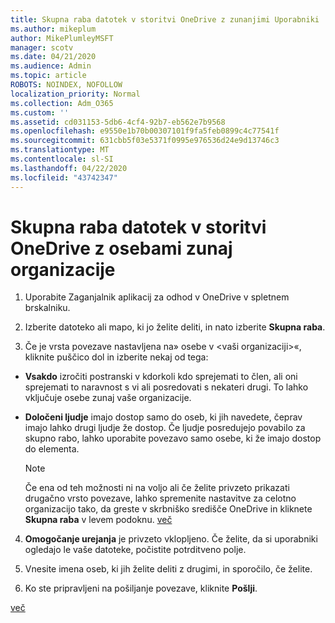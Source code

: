 ```yaml
---
title: Skupna raba datotek v storitvi OneDrive z zunanjimi Uporabniki
ms.author: mikeplum
author: MikePlumleyMSFT
manager: scotv
ms.date: 04/21/2020
ms.audience: Admin
ms.topic: article
ROBOTS: NOINDEX, NOFOLLOW
localization_priority: Normal
ms.collection: Adm_O365
ms.custom: ''
ms.assetid: cd031153-5db6-4cf4-92b7-eb562e7b9568
ms.openlocfilehash: e9550e1b70b00307101f9fa5feb0899c4c77541f
ms.sourcegitcommit: 631cbb5f03e5371f0995e976536d24e9d13746c3
ms.translationtype: MT
ms.contentlocale: sl-SI
ms.lasthandoff: 04/22/2020
ms.locfileid: "43742347"
---
```

# <a name="share-files-in-onedrive-with-people-outside-your-organization"></a>Skupna raba datotek v storitvi OneDrive z osebami zunaj organizacije

1. Uporabite Zaganjalnik aplikacij za odhod v OneDrive v spletnem brskalniku. 
    
2. Izberite datoteko ali mapo, ki jo želite deliti, in nato izberite **Skupna raba**. 
    
3. Če je vrsta povezave nastavljena na» osebe v \<vaši organizaciji\>«, kliknite puščico dol in izberite nekaj od tega: 
    
  - **Vsakdo** izročiti postranski v kdorkoli kdo sprejemati to člen, ali oni sprejemati to naravnost s vi ali posredovati s nekateri drugi. To lahko vključuje osebe zunaj vaše organizacije. 
    
  - **Določeni ljudje** imajo dostop samo do oseb, ki jih navedete, čeprav imajo lahko drugi ljudje že dostop. Če ljudje posredujejo povabilo za skupno rabo, lahko uporabite povezavo samo osebe, ki že imajo dostop do elementa. 
    
    > [!NOTE]
    > Če ena od teh možnosti ni na voljo ali če želite privzeto prikazati drugačno vrsto povezave, lahko spremenite nastavitve za celotno organizacijo tako, da greste v skrbniško središče OneDrive in kliknete **Skupna raba** v levem podoknu. [več](https://go.microsoft.com/fwlink/?linkid=871961)
  
4. **Omogočanje urejanja** je privzeto vklopljeno. Če želite, da si uporabniki ogledajo le vaše datoteke, počistite potrditveno polje. 
    
5. Vnesite imena oseb, ki jih želite deliti z drugimi, in sporočilo, če želite.
    
6. Ko ste pripravljeni na pošiljanje povezave, kliknite **Pošlji**. 
    
[več](https://go.microsoft.com/fwlink/?linkid=871861)
  

